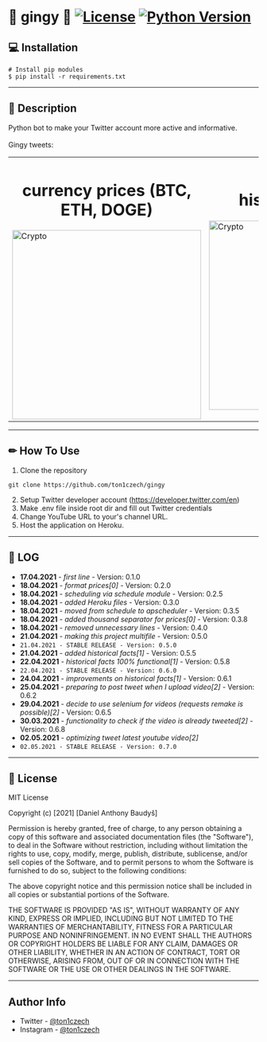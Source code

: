 # 🎂 gingy 🎂 [<img alt="License" src="https://img.shields.io/badge/license-MIT-blue.svg">](https://mit-license.org/) [<img alt="Python Version" src="https://img.shields.io/pypi/pyversions/pytube">](https://www.python.org/)

## 💻 **Installation**

```console
# Install pip modules
$ pip install -r requirements.txt
```

---

## 💭 **Description**

Python bot to make your Twitter account more active and informative. <br />
<br />
Gingy tweets:

<table><tr>
    <td><h1 style="text-align: center;">currency prices (BTC, ETH, DOGE)</h1><img alt="Crypto" src="https://i.imgur.com/9Sto0z6.png" width="380px"></td>
    <td><h1 style="text-align: center;">historical events</h1><img alt="Crypto" src="https://i.imgur.com/u5vkDE2.png" width="380px"></td>
    <td><h1 style="text-align: center;">new youtube video</h1><img alt="Crypto" src="https://i.imgur.com/u5vkDE2.png" width="380px"></td>
</tr></table>

---

## ✏ **How To Use**

1. Clone the repository

```
git clone https://github.com/ton1czech/gingy
```

2. Setup Twitter developer account (https://developer.twitter.com/en)
3. Make .env file inside root dir and fill out Twitter credentials
4. Change YouTube URL to your's channel URL.
5. Host the application on Heroku.

---

## 📜 **LOG**

- **17.04.2021** - _first line_ - Version: 0.1.0
- **18.04.2021** - _format prices[0]_ - Version: 0.2.0
- **18.04.2021** - _scheduling via schedule module_ - Version: 0.2.5
- **18.04.2021** - _added Heroku files_ - Version: 0.3.0
- **18.04.2021** - _moved from schedule to apscheduler_ - Version: 0.3.5
- **18.04.2021** - _added thousand separator for prices[0]_ - Version: 0.3.8
- **18.04.2021** - _removed unnecessary lines_ - Version: 0.4.0
- **21.04.2021** - _making this project multifile_ - Version: 0.5.0
- `21.04.2021 - STABLE RELEASE - Version: 0.5.0`
- **21.04.2021** - _added historical facts[1]_ - Version: 0.5.5
- **22.04.2021** - _historical facts 100% functional[1]_ - Version: 0.5.8
- `22.04.2021 - STABLE RELEASE - Version: 0.6.0`
- **24.04.2021** - _improvements on historical facts[1]_ - Version: 0.6.1
- **25.04.2021** - _preparing to post tweet when I upload video[2]_ - Version: 0.6.2
- **29.04.2021** - _decide to use selenium for videos (requests remake is possible)[2]_ - Version: 0.6.5
- **30.03.2021** - _functionality to check if the video is already tweeted[2]_ - Version: 0.6.8
- **02.05.2021** - _optimizing tweet latest youtube video[2]_
- `02.05.2021 - STABLE RELEASE - Version: 0.7.0`

---

## 📎 **License**

MIT License

Copyright (c) [2021] [Daniel Anthony Baudyš]

Permission is hereby granted, free of charge, to any person obtaining a copy
of this software and associated documentation files (the "Software"), to deal
in the Software without restriction, including without limitation the rights
to use, copy, modify, merge, publish, distribute, sublicense, and/or sell
copies of the Software, and to permit persons to whom the Software is
furnished to do so, subject to the following conditions:

The above copyright notice and this permission notice shall be included in all
copies or substantial portions of the Software.

THE SOFTWARE IS PROVIDED "AS IS", WITHOUT WARRANTY OF ANY KIND, EXPRESS OR
IMPLIED, INCLUDING BUT NOT LIMITED TO THE WARRANTIES OF MERCHANTABILITY,
FITNESS FOR A PARTICULAR PURPOSE AND NONINFRINGEMENT. IN NO EVENT SHALL THE
AUTHORS OR COPYRIGHT HOLDERS BE LIABLE FOR ANY CLAIM, DAMAGES OR OTHER
LIABILITY, WHETHER IN AN ACTION OF CONTRACT, TORT OR OTHERWISE, ARISING FROM,
OUT OF OR IN CONNECTION WITH THE SOFTWARE OR THE USE OR OTHER DEALINGS IN THE
SOFTWARE.

---

## **Author Info**

- Twitter - [@ton1czech](https://twitter.com/ton1czech)
- Instagram - [@ton1czech](https://instagram.com/ton1czech)
